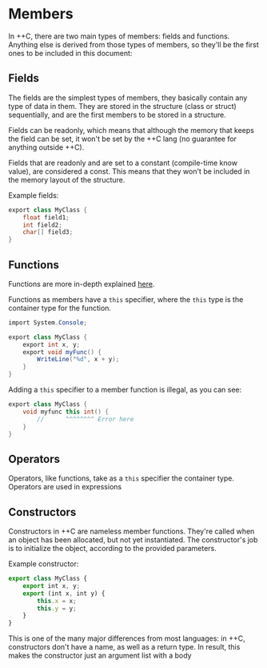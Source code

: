 # Members

In ++C, there are two main types of members: fields and functions. Anything else is derived from those types of members, so they'll be the first ones to be included in this document:

## Fields

The fields are the simplest types of members, they basically contain any type of data in them. They are stored in the structure (class or struct) sequentially, and are the first members to be stored in a structure.

Fields can be readonly, which means that although the memory that keeps the field can be set, it won't be set by the ++C lang (no guarantee for anything outside ++C).

Fields that are readonly and are set to a constant (compile-time know value), are considered a const. This means that they won't be included in the memory layout of the structure.

Example fields:

```c#
export class MyClass {
    float field1;
    int field2;
    char[] field3;
}
```

## Functions

Functions are more in-depth explained [here](../functions.md).

Functions as members have a `this` specifier, where the `this` type is the container type for the function.

```c#
import System.Console;

export class MyClass {
    export int x, y;
    export void myFunc() {
        WriteLine("%d", x + y);
    }
}
```

Adding a `this` specifier to a member function is illegal, as you can see:

```c#
export class MyClass {
    void myfunc this int() {
        //      ^^^^^^^^ Error here
    }
}
```

## Operators

Operators, like functions, take as a `this` specifier the container type. Operators are used in expressions 

## Constructors

Constructors in ++C are nameless member functions. They're called when an object has been allocated, but not yet instantiated. The constructor's job is to initialize the object, according to the provided parameters.

Example constructor:
```ts
export class MyClass {
    export int x, y;
    export (int x, int y) {
        this.x = x;
        this.y = y;
    }
}
```

This is one of the many major differences from most languages: in ++C, constructors don't have a name, as well as a return type. In result, this makes the constructor just an argument list with a body
